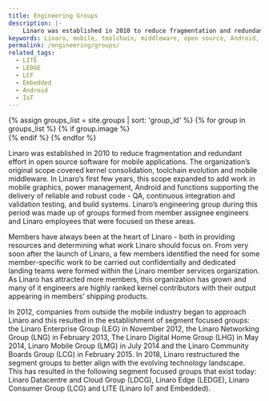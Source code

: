 ```yaml
---
title: Engineering Groups
description: |-
    Linaro was established in 2010 to reduce fragmentation and redundant effort in open source software for mobile applications. The organization’s original scope covered kernel consolidation, toolchain evolution and mobile middleware.
keywords: Linaro, mobile, toolchain, middleware, open source, Android, code, validation, testing, Boards
permalink: /engineering/groups/
related_tags:
  - LITE
  - LEDGE
  - LCF
  - Embedded
  - Android
  - IoT
---
```

<div class="col-xs-12 group_icon_col">
{% assign groups_list = site.groups | sort: 'group_id' %}
{% for group in groups_list %}
{% if group.image %}
<div class="col-xs-6 col-sm-3">
    <a href="{{group.permalink}}">
        <img src="data:image/gif;base64,R0lGODlhAQABAAAAACH5BAEKAAEALAAAAAABAAEAAAICTAEAOw==" data-src="{{group.image}}" class="lazyload img-responsive group_icon"/>
    </a>
</div>
{% endif %}
{% endfor %}
</div>

Linaro was established in 2010 to reduce fragmentation and redundant effort in open source software for mobile applications. The organization’s original scope covered kernel consolidation, toolchain evolution and mobile middleware. In Linaro’s first few years, this scope expanded to add work in mobile graphics, power management, Android and functions supporting the delivery of reliable and robust code - QA, continuous integration and validation testing, and build systems. Linaro’s engineering group during this period was made up of groups formed from member assignee engineers and Linaro employees that were focused on these areas.

Members have always been at the heart of Linaro - both in providing resources and determining what work Linaro should focus on. From very soon after the launch of Linaro, a few members identified the need for some member-specific work to be carried out confidentially and dedicated landing teams were formed within the Linaro member services organization. As Linaro has attracted more members, this organization has grown and many of it engineers are highly ranked kernel contributors with their output appearing in members’ shipping products.

In 2012, companies from outside the mobile industry began to approach Linaro and this resulted in the establishment of segment focused groups: the Linaro Enterprise Group (LEG) in November 2012, the Linaro Networking Group (LNG) in February 2013, The Linaro Digital Home Group (LHG) in May 2014, Linaro Mobile Group (LMG) in July 2014 and the Linaro Community Boards Group (LCG) in February 2015. In 2018, Linaro restructured the segment groups to better align with the evolving technology landscape. This has resulted in the following segment focused groups that exist today: Linaro Datacentre and Cloud Group (LDCG), Linaro Edge (LEDGE), Linaro Consumer Group (LCG) and LITE (Linaro IoT and Embedded).
